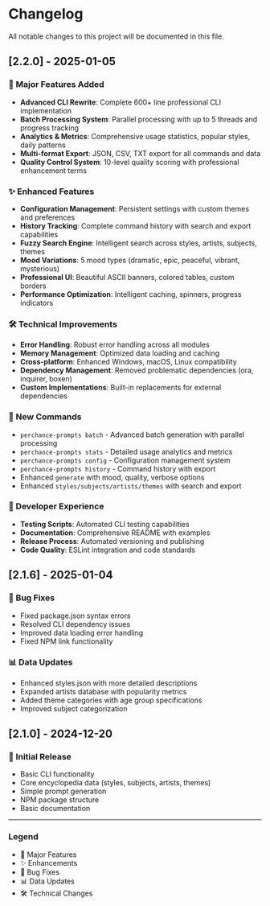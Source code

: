 # Changelog

All notable changes to this project will be documented in this file.

## [2.2.0] - 2025-01-05

### 🚀 Major Features Added
- **Advanced CLI Rewrite**: Complete 600+ line professional CLI implementation
- **Batch Processing System**: Parallel processing with up to 5 threads and progress tracking
- **Analytics & Metrics**: Comprehensive usage statistics, popular styles, daily patterns
- **Multi-format Export**: JSON, CSV, TXT export for all commands and data
- **Quality Control System**: 10-level quality scoring with professional enhancement terms

### ✨ Enhanced Features
- **Configuration Management**: Persistent settings with custom themes and preferences
- **History Tracking**: Complete command history with search and export capabilities  
- **Fuzzy Search Engine**: Intelligent search across styles, artists, subjects, themes
- **Mood Variations**: 5 mood types (dramatic, epic, peaceful, vibrant, mysterious)
- **Professional UI**: Beautiful ASCII banners, colored tables, custom borders
- **Performance Optimization**: Intelligent caching, spinners, progress indicators

### 🛠 Technical Improvements
- **Error Handling**: Robust error handling across all modules
- **Memory Management**: Optimized data loading and caching
- **Cross-platform**: Enhanced Windows, macOS, Linux compatibility
- **Dependency Management**: Removed problematic dependencies (ora, inquirer, boxen)
- **Custom Implementations**: Built-in replacements for external dependencies

### 🎨 New Commands
- `perchance-prompts batch` - Advanced batch generation with parallel processing
- `perchance-prompts stats` - Detailed usage analytics and metrics
- `perchance-prompts config` - Configuration management system
- `perchance-prompts history` - Command history with export
- Enhanced `generate` with mood, quality, verbose options
- Enhanced `styles/subjects/artists/themes` with search and export

### 🔧 Developer Experience
- **Testing Scripts**: Automated CLI testing capabilities
- **Documentation**: Comprehensive README with examples
- **Release Process**: Automated versioning and publishing
- **Code Quality**: ESLint integration and code standards

## [2.1.6] - 2025-01-04

### 🔧 Bug Fixes
- Fixed package.json syntax errors
- Resolved CLI dependency issues
- Improved data loading error handling
- Fixed NPM link functionality

### 📊 Data Updates
- Enhanced styles.json with more detailed descriptions
- Expanded artists database with popularity metrics
- Added theme categories with age group specifications
- Improved subject categorization

## [2.1.0] - 2024-12-20

### 🎯 Initial Release
- Basic CLI functionality
- Core encyclopedia data (styles, subjects, artists, themes)
- Simple prompt generation
- NPM package structure
- Basic documentation

---

### Legend
- 🚀 Major Features
- ✨ Enhancements  
- 🔧 Bug Fixes
- 📊 Data Updates
- 🛠 Technical Changes

